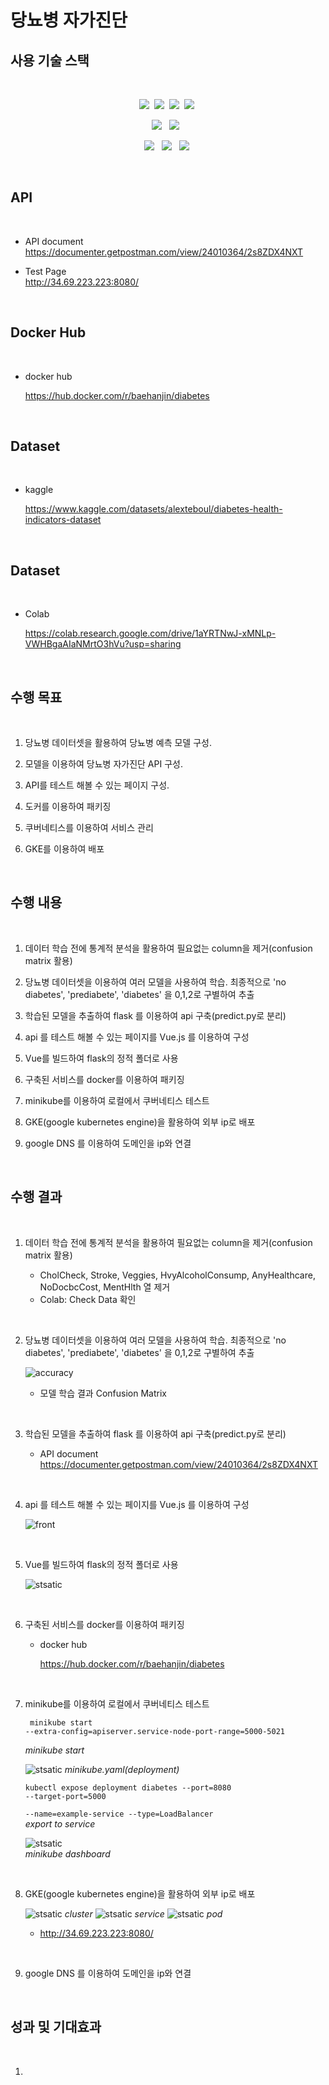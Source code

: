 # 당뇨병 자가진단

## 사용 기술 스택  
<br/>
<p align = center>
<img src="https://img.shields.io/badge/vue.js-4FC08D?style=for-the-badge&logo=vue.js&logoColor=white"><a/>&nbsp
<img src="https://img.shields.io/badge/axios-5A29E4?style=for-the-badge&logo=axios&logoColor=white"><a/>&nbsp
<img src="https://img.shields.io/badge/tailwindcss-06B6D4?style=for-the-badge&logo=tailwindcss&logoColor=white"><a/>&nbsp
<img src="https://img.shields.io/badge/flask-000000?style=for-the-badge&logo=flask&logoColor=white"><a/>&nbsp
<p/>
<p align = center>
<img src="https://img.shields.io/badge/scikitlearn-F7931E?style=for-the-badge&logo=scikitlearn&logoColor=white"> <a/>&nbsp
<img src="https://img.shields.io/badge/seaborn-06B6D4?style=for-the-badge&logo=seaborn&logoColor=white"> <a/>&nbsp
<p/>
<p align = center>
<img src="https://img.shields.io/badge/kubernetes-326CE5?style=for-the-badge&logo=kubernetes&logoColor=white"> <a/>&nbsp
<img src="https://img.shields.io/badge/GCP-326CE5?style=for-the-badge&logo=kubers&logoColor=white"> <a/>&nbsp
<img src="https://img.shields.io/badge/docker-2496ED?style=for-the-badge&logo=docker&logoColor=white"><a/>&nbsp
<p/>
<br/>  

## API

<br/>  

* API document 
    [https://documenter.getpostman.com/view/24010364/2s8ZDX4NXT  ](https://documenter.getpostman.com/view/24010364/2s8ZDeTJo5)

* Test Page  
    http://34.69.223.223:8080/
  
<br/>  

## Docker Hub  

<br/>  

* docker hub 

    https://hub.docker.com/r/baehanjin/diabetes

<br/>  



## Dataset

<br/>  

* kaggle

    https://www.kaggle.com/datasets/alexteboul/diabetes-health-indicators-dataset

<br/>  


## Dataset

<br/>  

* Colab

    https://colab.research.google.com/drive/1aYRTNwJ-xMNLp-VWHBgaAIaNMrtO3hVu?usp=sharing

<br/>  


## 수행 목표
<br/>

1. 당뇨병 데이터셋을 활용하여 당뇨병 예측 모델 구성.

2. 모델을 이용하여 당뇨병 자가진단 API 구성.

3. API를 테스트 해볼 수 있는 페이지 구성.

4. 도커를 이용하여 패키징

5. 쿠버네티스를 이용하여 서비스 관리

6. GKE를 이용하여 배포


<br/>


## 수행 내용  

<br/>  

1. 데이터 학습 전에 통계적 분석을 활용하여 필요없는 column을 제거(confusion matrix 활용)

2. 당뇨병 데이터셋을 이용하여 여러 모델을 사용하여 학습. 최종적으로 'no diabetes', 'prediabete', 'diabetes' 을 0,1,2로 구별하여 추출

3. 학습된 모델을 추출하여 flask 를 이용하여 api 구축(predict.py로 분리)

4. api 를 테스트 해볼 수 있는 페이지를 Vue.js 를 이용하여 구성

5. Vue를 빌드하여 flask의 정적 폴더로 사용

6. 구축된 서비스를 docker를 이용하여 패키징

7. minikube를 이용하여 로컬에서 쿠버네티스 테스트

8. GKE(google kubernetes engine)을 활용하여 외부 ip로 배포

9. google DNS 를 이용하여 도메인을 ip와 연결

<br/>


## 수행 결과  

<br/>  

1. 데이터 학습 전에 통계적 분석을 활용하여 필요없는 column을 제거(confusion matrix 활용)  

    - CholCheck, Stroke, Veggies, HvyAlcoholConsump, AnyHealthcare, NoDocbcCost, MentHlth 열 제거
    - Colab: Check Data 확인  

<br/> 

2. 당뇨병 데이터셋을 이용하여 여러 모델을 사용하여 학습. 최종적으로 'no diabetes', 'prediabete', 'diabetes' 을 0,1,2로 구별하여 추출  

    ![accuracy](./img/accuracy.png)

    - 모델 학습 결과 Confusion Matrix

<br/> 


3. 학습된 모델을 추출하여 flask 를 이용하여 api 구축(predict.py로 분리)  

   - API document 
       [https://documenter.getpostman.com/view/24010364/2s8ZDX4NXT  ](https://documenter.getpostman.com/view/24010364/2s8ZDeTJo5)  

<br/> 


4. api 를 테스트 해볼 수 있는 페이지를 Vue.js 를 이용하여 구성  

    ![front](./img/front.png)  

<br/> 

5. Vue를 빌드하여 flask의 정적 폴더로 사용

    ![stsatic](./img/static.png)  

<br/> 


6. 구축된 서비스를 docker를 이용하여 패키징


      - docker hub 

        https://hub.docker.com/r/baehanjin/diabetes  

<br/> 


7. minikube를 이용하여 로컬에서 쿠버네티스 테스트  

    <code> minikube start --extra-config=apiserver.service-node-port-range=5000-5021 </code>

    <em>minikube start</em>

    ![stsatic](./img/minikube.png)
    <em>minikube.yaml(deployment)</em>

    <code>kubectl expose deployment diabetes --port=8080 --target-port=5000 \
        --name=example-service --type=LoadBalancer
    </code>  
    <em>export to service</em>

    ![stsatic](./img/dashboard.png)  
    <em>minikube dashboard</em>


    
    


<br/> 

8. GKE(google kubernetes engine)을 활용하여 외부 ip로 배포

    ![stsatic](./img/cluster.png)
    <em>cluster</em>
    ![stsatic](./img/service.png)
    <em>service</em>
    ![stsatic](./img/pod.png)
    <em>pod</em>

   - http://34.69.223.223:8080/  

<br/>

9.  google DNS 를 이용하여 도메인을 ip와 연결  



<br/>


## 성과 및 기대효과

<br/>

1. 

